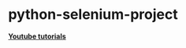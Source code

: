# python-selenium-project
 [**Youtube tutorials**](https://www.youtube.com/watch?v=MM10SYKfqwA&list=PLbFzTYWXNlJ4BrHcQ5dVhy9xhLtLg2Kcr&pp=iAQB)
